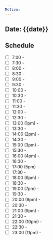 ```yaml
---
Motivo:
---
```


## Date: {{date}}
## Schedule 
- [ ] 7:00 -
- [ ] 7:30 -
- [ ] 8:00 -
- [ ] 8:30 -
- [ ] 9:00 -
- [ ] 9:30 -
- [ ] 10:00 -
- [ ] 10:30 -
- [ ] 11:00 -
- [ ] 11:30 -
- [ ] 12:00 -
- [ ] 12:30 -
- [ ] 13:00 (1pm) -
- [ ] 13:30 -
- [ ] 14:00 (2pm) -
- [ ] 14:30 -
- [ ] 15:00 (3pm) -
- [ ] 15:30 -
- [ ] 16:00 (4pm) -
- [ ] 16:30 -
- [ ] 17:00 (5pm) -
- [ ] 17:30 -
- [ ] 18:00 (6pm) -
- [ ] 18:30 -
- [ ] 19:00 (7pm) -
- [ ] 19:30 -
- [ ] 20:00 (8pm) -
- [ ] 20:30 -
- [ ] 21:00 (9pm) -
- [ ] 21:30 -
- [ ] 22:00 (10pm) -
- [ ] 22:30 -
- [ ] 23:00 (11pm) -